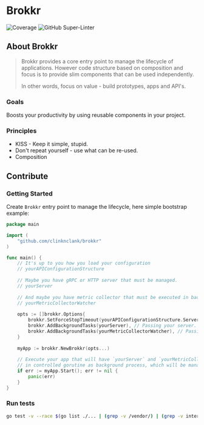 # Brokkr
![Coverage](https://img.shields.io/badge/Coverage-81.4%25-brightgreen)
![GitHub Super-Linter](https://github.com/clinknclank/brokkr/actions/workflows/lint.yml/badge.svg)

## About Brokkr
> Brokkr provides a core entry point to manage the lifecycle of applications. 
> However code structure based on composition and focus is to provide slim components that can be used independently.
> 
> In other words, focus on value - build prototypes, apps and API's. 

### Goals
Boosts your productivity by using reusable components in your project.

### Principles
- KISS - Keep it simple, stupid.
- Don't repeat yourself - use what can be re-used.
- Composition

## Contribute

### Getting Started

Create `Brokkr` entry point to manage the lifecycle, here simple bootstrap example:

```go
package main

import (
	"github.com/clinknclank/brokkr"
)

func main() {
    // It's up to you how you load your configuration
    // yourAPIConfigurationStructure
    
    // Maybe you have gRPC or HTTP server that must be managed.
    // yourServer
    
    // And maybe you have metric collector that must be executed in background besides `yourServer`
    // yourMetricCollectorWatcher
    
    opts := []brokkr.Options{
        brokkr.SetForceStopTimeout(yourAPIConfigurationStructure.ServerShutdownTimeout), // Passing timeout to stop Brokkr.
        brokkr.AddBackgroundTasks(yourServer), // Passing your server.
        brokkr.AddBackgroundTasks(yourMetricCollectorWatcher), // Passing your metrics collector background process.
    }
    
    myApp := brokkr.NewBrokkr(opts...)
	
	// Execute your app that will have `yourServer` and `yourMetricCollectorWatcher`
	// in controlled gorutine as background process, which will be managed by same main loop inside `Brokkr`.
	if err := myApp.Start(); err != nil {
		panic(err)
	}
}
```

### Run tests

```bash
go test -v --race $(go list ./... | (grep -v /vendor/) | (grep -v internal/test/bdd/integration_tests))
```
